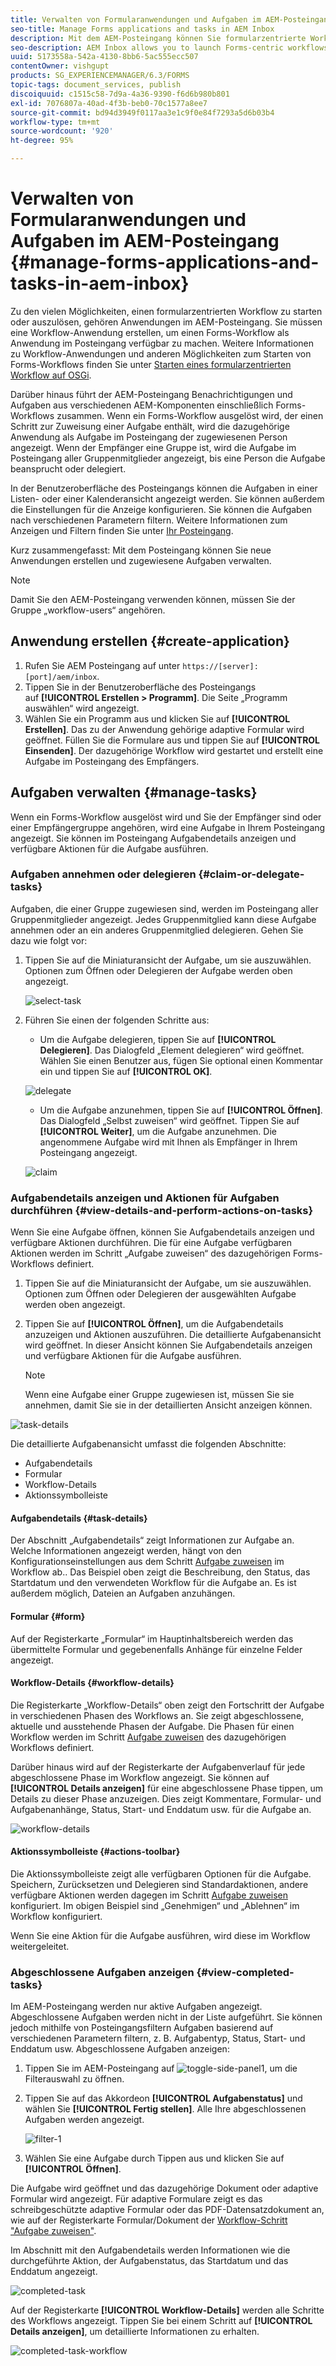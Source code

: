 ```yaml
---
title: Verwalten von Formularanwendungen und Aufgaben im AEM-Posteingang
seo-title: Manage Forms applications and tasks in AEM Inbox
description: Mit dem AEM-Posteingang können Sie formularzentrierte Workflows starten, indem Sie Anwendungen senden und Aufgaben verwalten.
seo-description: AEM Inbox allows you to launch Forms-centric workflows through submitting applications and manage tasks.
uuid: 5173558a-542a-4130-8bb6-5ac555ecc507
contentOwner: vishgupt
products: SG_EXPERIENCEMANAGER/6.3/FORMS
topic-tags: document_services, publish
discoiquuid: c1515c58-7d9a-4a36-9390-f6d6b980b801
exl-id: 7076807a-40ad-4f3b-beb0-70c1577a8ee7
source-git-commit: bd94d3949f0117aa3e1c9f0e84f7293a5d6b03b4
workflow-type: tm+mt
source-wordcount: '920'
ht-degree: 95%

---
```


# Verwalten von Formularanwendungen und Aufgaben im AEM-Posteingang  {#manage-forms-applications-and-tasks-in-aem-inbox}

Zu den vielen Möglichkeiten, einen formularzentrierten Workflow zu starten oder auszulösen, gehören Anwendungen im AEM-Posteingang. Sie müssen eine Workflow-Anwendung erstellen, um einen Forms-Workflow als Anwendung im Posteingang verfügbar zu machen. Weitere Informationen zu Workflow-Anwendungen und anderen Möglichkeiten zum Starten von Forms-Workflows finden Sie unter [Starten eines formularzentrierten Workflow auf OSGi](/help/forms/using/aem-forms-workflow.md#launch).

Darüber hinaus führt der AEM-Posteingang Benachrichtigungen und Aufgaben aus verschiedenen AEM-Komponenten einschließlich Forms-Workflows zusammen. Wenn ein Forms-Workflow ausgelöst wird, der einen Schritt zur Zuweisung einer Aufgabe enthält, wird die dazugehörige Anwendung als Aufgabe im Posteingang der zugewiesenen Person angezeigt. Wenn der Empfänger eine Gruppe ist, wird die Aufgabe im Posteingang aller Gruppenmitglieder angezeigt, bis eine Person die Aufgabe beansprucht oder delegiert.

In der Benutzeroberfläche des Posteingangs können die Aufgaben in einer Listen- oder einer Kalenderansicht angezeigt werden. Sie können außerdem die Einstellungen für die Anzeige konfigurieren. Sie können die Aufgaben nach verschiedenen Parametern filtern. Weitere Informationen zum Anzeigen und Filtern finden Sie unter [Ihr Posteingang](/help/sites-authoring/inbox.md).

Kurz zusammengefasst: Mit dem Posteingang können Sie neue Anwendungen erstellen und zugewiesene Aufgaben verwalten.

>[!NOTE]
>
>Damit Sie den AEM-Posteingang verwenden können, müssen Sie der Gruppe „workflow-users“ angehören.

## Anwendung erstellen {#create-application}

1. Rufen Sie AEM Posteingang auf unter `https://[server]:[port]/aem/inbox`.
1. Tippen Sie in der Benutzeroberfläche des Posteingangs auf **[!UICONTROL Erstellen > Programm]**. Die Seite „Programm auswählen“ wird angezeigt.
1. Wählen Sie ein Programm aus und klicken Sie auf **[!UICONTROL Erstellen]**. Das zu der Anwendung gehörige adaptive Formular wird geöffnet. Füllen Sie die Formulare aus und tippen Sie auf **[!UICONTROL Einsenden]**. Der dazugehörige Workflow wird gestartet und erstellt eine Aufgabe im Posteingang des Empfängers.

## Aufgaben verwalten {#manage-tasks}

Wenn ein Forms-Workflow ausgelöst wird und Sie der Empfänger sind oder einer Empfängergruppe angehören, wird eine Aufgabe in Ihrem Posteingang angezeigt. Sie können im Posteingang Aufgabendetails anzeigen und verfügbare Aktionen für die Aufgabe ausführen.

### Aufgaben annehmen oder delegieren {#claim-or-delegate-tasks}

Aufgaben, die einer Gruppe zugewiesen sind, werden im Posteingang aller Gruppenmitglieder angezeigt. Jedes Gruppenmitglied kann diese Aufgabe annehmen oder an ein anderes Gruppenmitglied delegieren. Gehen Sie dazu wie folgt vor:

1. Tippen Sie auf die Miniaturansicht der Aufgabe, um sie auszuwählen. Optionen zum Öffnen oder Delegieren der Aufgabe werden oben angezeigt.

   ![select-task](assets/select-task.png)

1. Führen Sie einen der folgenden Schritte aus:

   * Um die Aufgabe delegieren, tippen Sie auf **[!UICONTROL Delegieren]**. Das Dialogfeld „Element delegieren“ wird geöffnet. Wählen Sie einen Benutzer aus, fügen Sie optional einen Kommentar ein und tippen Sie auf **[!UICONTROL OK]**.

   ![delegate](assets/delegate.png)

   * Um die Aufgabe anzunehmen, tippen Sie auf **[!UICONTROL Öffnen]**. Das Dialogfeld „Selbst zuweisen“ wird geöffnet. Tippen Sie auf **[!UICONTROL Weiter]**, um die Aufgabe anzunehmen. Die angenommene Aufgabe wird mit Ihnen als Empfänger in Ihrem Posteingang angezeigt.

   ![claim](assets/claim.png)

### Aufgabendetails anzeigen und Aktionen für Aufgaben durchführen {#view-details-and-perform-actions-on-tasks}

Wenn Sie eine Aufgabe öffnen, können Sie Aufgabendetails anzeigen und verfügbare Aktionen durchführen. Die für eine Aufgabe verfügbaren Aktionen werden im Schritt „Aufgabe zuweisen“ des dazugehörigen Forms-Workflows definiert.

1. Tippen Sie auf die Miniaturansicht der Aufgabe, um sie auszuwählen. Optionen zum Öffnen oder Delegieren der ausgewählten Aufgabe werden oben angezeigt.
1. Tippen Sie auf **[!UICONTROL Öffnen]**, um die Aufgabendetails anzuzeigen und Aktionen auszuführen. Die detaillierte Aufgabenansicht wird geöffnet. In dieser Ansicht können Sie Aufgabendetails anzeigen und verfügbare Aktionen für die Aufgabe ausführen.

   >[!NOTE]
   >
   >Wenn eine Aufgabe einer Gruppe zugewiesen ist, müssen Sie sie annehmen, damit Sie sie in der detaillierten Ansicht anzeigen können.

![task-details](assets/task-details.png)

Die detaillierte Aufgabenansicht umfasst die folgenden Abschnitte:

* Aufgabendetails
* Formular
* Workflow-Details
* Aktionssymbolleiste

#### Aufgabendetails {#task-details}

Der Abschnitt „Aufgabendetails“ zeigt Informationen zur Aufgabe an. Welche Informationen angezeigt werden, hängt von den Konfigurationseinstellungen aus dem Schritt [Aufgabe zuweisen](/help/sites-developing/workflows-step-ref.md) im Workflow ab.. Das Beispiel oben zeigt die Beschreibung, den Status, das Startdatum und den verwendeten Workflow für die Aufgabe an. Es ist außerdem möglich, Dateien an Aufgaben anzuhängen.

#### Formular {#form}

Auf der Registerkarte „Formular“ im Hauptinhaltsbereich werden das übermittelte Formular und gegebenenfalls Anhänge für einzelne Felder angezeigt.

#### Workflow-Details {#workflow-details}

Die Registerkarte „Workflow-Details“ oben zeigt den Fortschritt der Aufgabe in verschiedenen Phasen des Workflows an. Sie zeigt abgeschlossene, aktuelle und ausstehende Phasen der Aufgabe. Die Phasen für einen Workflow werden im Schritt [Aufgabe zuweisen](/help/sites-developing/workflows-step-ref.md) des dazugehörigen Workflows definiert.

Darüber hinaus wird auf der Registerkarte der Aufgabenverlauf für jede abgeschlossene Phase im Workflow angezeigt. Sie können auf **[!UICONTROL Details anzeigen]** für eine abgeschlossene Phase tippen, um Details zu dieser Phase anzuzeigen. Dies zeigt Kommentare, Formular- und Aufgabenanhänge, Status, Start- und Enddatum usw. für die Aufgabe an.

![workflow-details](assets/workflow-details.png)

#### Aktionssymbolleiste {#actions-toolbar}

Die Aktionssymbolleiste zeigt alle verfügbaren Optionen für die Aufgabe. Speichern, Zurücksetzen und Delegieren sind Standardaktionen, andere verfügbare Aktionen werden dagegen im Schritt [Aufgabe zuweisen](/help/sites-developing/workflows-step-ref.md) konfiguriert. Im obigen Beispiel sind „Genehmigen“ und „Ablehnen“ im Workflow konfiguriert.

Wenn Sie eine Aktion für die Aufgabe ausführen, wird diese im Workflow weitergeleitet.

### Abgeschlossene Aufgaben anzeigen {#view-completed-tasks}

Im AEM-Posteingang werden nur aktive Aufgaben angezeigt. Abgeschlossene Aufgaben werden nicht in der Liste aufgeführt. Sie können jedoch mithilfe von Posteingangsfiltern Aufgaben basierend auf verschiedenen Parametern filtern, z. B. Aufgabentyp, Status, Start- und Enddatum usw. Abgeschlossene Aufgaben anzeigen:

1. Tippen Sie im AEM-Posteingang auf ![toggle-side-panel1](assets/toggle-side-panel1.png), um die Filterauswahl zu öffnen.
1. Tippen Sie auf das Akkordeon **[!UICONTROL Aufgabenstatus]** und wählen Sie **[!UICONTROL Fertig stellen]**. Alle Ihre abgeschlossenen Aufgaben werden angezeigt.

   ![filter-1](assets/filter-1.png)

1. Wählen Sie eine Aufgabe durch Tippen aus und klicken Sie auf **[!UICONTROL Öffnen]**.

Die Aufgabe wird geöffnet und das dazugehörige Dokument oder adaptive Formular wird angezeigt. Für adaptive Formulare zeigt es das schreibgeschützte adaptive Formular oder das PDF-Datensatzdokument an, wie auf der Registerkarte Formular/Dokument der [Workflow-Schritt &quot;Aufgabe zuweisen&quot;](/help/sites-developing/workflows-step-ref.md).

Im Abschnitt mit den Aufgabendetails werden Informationen wie die durchgeführte Aktion, der Aufgabenstatus, das Startdatum und das Enddatum angezeigt.

![completed-task](assets/completed-task.png)

Auf der Registerkarte **[!UICONTROL Workflow-Details]** werden alle Schritte des Workflows angezeigt. Tippen Sie bei einem Schritt auf **[!UICONTROL Details anzeigen]**, um detaillierte Informationen zu erhalten.

![completed-task-workflow](assets/completed-task-workflow.png)
